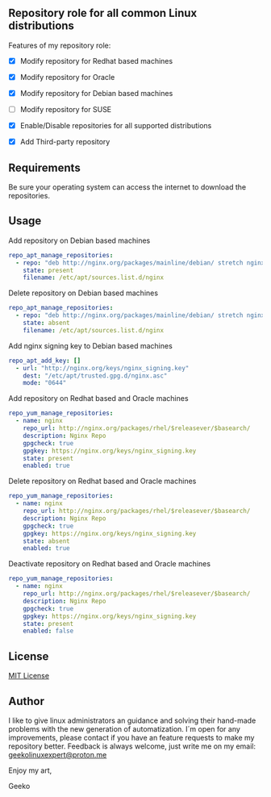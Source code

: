 ## Repository role for all common Linux distributions
Features of my repository role:
- [x] Modify repository for Redhat based machines
- [x] Modify repository for Oracle
- [x] Modify repository for Debian based machines
- [ ] Modify repository for SUSE
- [x] Enable/Disable repositories for all supported distributions
- [x] Add Third-party repository 


## Requirements
Be sure your operating system can access the internet to download the repositories. 
  
## Usage
Add repository on Debian based machines
```yaml
repo_apt_manage_repositories:
  - repo: "deb http://nginx.org/packages/mainline/debian/ stretch nginx"
    state: present
    filename: /etc/apt/sources.list.d/nginx
```
Delete repository on Debian based machines
```yaml
repo_apt_manage_repositories:
  - repo: "deb http://nginx.org/packages/mainline/debian/ stretch nginx"
    state: absent
    filename: /etc/apt/sources.list.d/nginx
```
Add nginx signing key to Debian based machines
```yaml
repo_apt_add_key: []
  - url: "http://nginx.org/keys/nginx_signing.key"
    dest: "/etc/apt/trusted.gpg.d/nginx.asc"
    mode: "0644"
```

Add repository on Redhat based and Oracle machines
```yaml
repo_yum_manage_repositories:
  - name: nginx
    repo_url: http://nginx.org/packages/rhel/$releasever/$basearch/
    description: Nginx Repo
    gpgcheck: true
    gpgkey: https://nginx.org/keys/nginx_signing.key
    state: present
    enabled: true
```

Delete repository on Redhat based and Oracle machines
```yaml
repo_yum_manage_repositories:
  - name: nginx
    repo_url: http://nginx.org/packages/rhel/$releasever/$basearch/
    description: Nginx Repo
    gpgcheck: true
    gpgkey: https://nginx.org/keys/nginx_signing.key
    state: absent
    enabled: true
```

Deactivate repository on Redhat based and Oracle machines
```yaml
repo_yum_manage_repositories:
  - name: nginx
    repo_url: http://nginx.org/packages/rhel/$releasever/$basearch/
    description: Nginx Repo
    gpgcheck: true
    gpgkey: https://nginx.org/keys/nginx_signing.key
    state: present
    enabled: false
```


## License
[MIT License](https://opensource.org/license/MIT)

## Author
I like to give linux administrators an guidance and solving their hand-made problems with the new generation of automatization.
I´m open for any improvements, please contact if you have an feature requests to make my repository better. Feedback is always welcome, just write me 
on my email: geekolinuxexpert@proton.me

Enjoy my art,

Geeko
